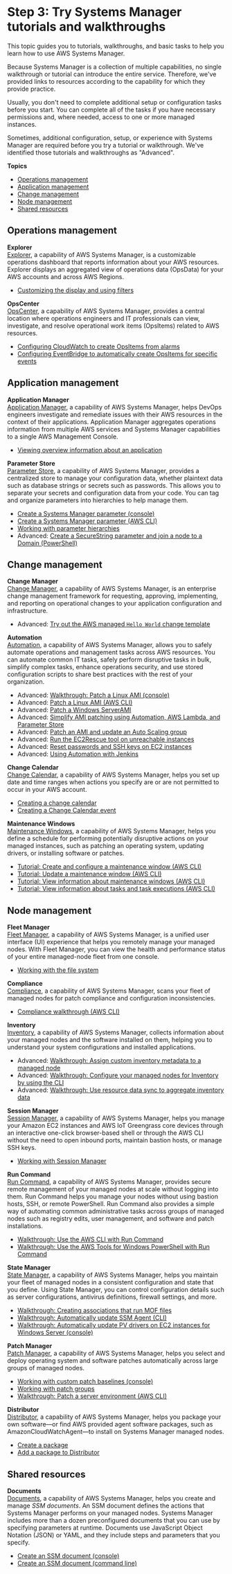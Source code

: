 # Step 3: Try Systems Manager tutorials and walkthroughs<a name="getting-started-walkthroughs"></a>

This topic guides you to tutorials, walkthroughs, and basic tasks to help you learn how to use AWS Systems Manager\.

Because Systems Manager is a collection of multiple capabilities, no single walkthrough or tutorial can introduce the entire service\. Therefore, we've provided links to resources according to the capability for which they provide practice\.

Usually, you don't need to complete additional setup or configuration tasks before you start\. You can complete all of the tasks if you have necessary permissions and, where needed, access to one or more managed instances\.

Sometimes, additional configuration, setup, or experience with Systems Manager are required before you try a tutorial or walkthrough\. We've identified those tutorials and walkthroughs as "Advanced"\.

**Topics**
+ [Operations management](#getting-started-walkthroughs-operations-management)
+ [Application management](#getting-started-walkthroughs-application-management)
+ [Change management](#getting-started-walkthroughs-change-management)
+ [Node management](#getting-started-walkthroughs-node-management)
+ [Shared resources](#getting-started-walkthroughs-shared-resources)

## Operations management<a name="getting-started-walkthroughs-operations-management"></a>

**Explorer**  
[Explorer](Explorer.md), a capability of AWS Systems Manager, is a customizable operations dashboard that reports information about your AWS resources\. Explorer displays an aggregated view of operations data \(OpsData\) for your AWS accounts and across AWS Regions\. 
+ [Customizing the display and using filters](Explorer-using-filters.md)

**OpsCenter**  
[OpsCenter](OpsCenter.md), a capability of AWS Systems Manager, provides a central location where operations engineers and IT professionals can view, investigate, and resolve operational work items \(OpsItems\) related to AWS resources\.
+ [Configuring CloudWatch to create OpsItems from alarms](OpsCenter-create-OpsItems-from-CloudWatch-Alarms.md)
+ [Configuring EventBridge to automatically create OpsItems for specific events](OpsCenter-automatically-create-OpsItems-2.md)

## Application management<a name="getting-started-walkthroughs-application-management"></a>

**Application Manager**  
[Application Manager](application-manager.md), a capability of AWS Systems Manager, helps DevOps engineers investigate and remediate issues with their AWS resources in the context of their applications\. Application Manager aggregates operations information from multiple AWS services and Systems Manager capabilities to a single AWS Management Console\. 
+ [Viewing overview information about an application](application-manager-working-viewing-overview.md)

**Parameter Store**  
[Parameter Store](systems-manager-parameter-store.md), a capability of AWS Systems Manager, provides a centralized store to manage your configuration data, whether plaintext data such as database strings or secrets such as passwords\. This allows you to separate your secrets and configuration data from your code\. You can tag and organize parameters into hierarchies to help manage them\.
+ [Create a Systems Manager parameter \(console\)](parameter-create-console.md)
+ [Create a Systems Manager parameter \(AWS CLI\)](param-create-cli.md)
+ [Working with parameter hierarchies](sysman-paramstore-hierarchies.md)
+ Advanced: [Create a SecureString parameter and join a node to a Domain \(PowerShell\)](sysman-param-securestring-walkthrough.md)

## Change management<a name="getting-started-walkthroughs-change-management"></a>

**Change Manager**  
[Change Manager](change-manager.md), a capability of AWS Systems Manager, is an enterprise change management framework for requesting, approving, implementing, and reporting on operational changes to your application configuration and infrastructure\.
+ Advanced: [Try out the AWS managed `Hello World` change template](change-templates-aws-managed.md)

**Automation**  
[Automation](systems-manager-automation.md), a capability of AWS Systems Manager, allows you to safely automate operations and management tasks across AWS resources\. You can automate common IT tasks, safely perform disruptive tasks in bulk, simplify complex tasks, enhance operations security, and use stored configuration scripts to share best practices with the rest of your organization\.
+ Advanced: [Walkthrough: Patch a Linux AMI \(console\)](automation-walk-patch-linux-ami-console.md)
+ Advanced: [Patch a Linux AMI \(AWS CLI\)](automation-walk-patch-linux-ami-cli.md)
+ Advanced: [Patch a Windows ServerAMI](automation-walk-patch-windows-ami-cli.md)
+ Advanced: [Simplify AMI patching using Automation, AWS Lambda, and Parameter Store](automation-walk-patch-windows-ami-simplify.md)
+ Advanced: [Patch an AMI and update an Auto Scaling group](automation-walk-patch-windows-ami-autoscaling.md)
+ Advanced: [Run the EC2Rescue tool on unreachable instances](automation-ec2rescue.md)
+ Advanced: [Reset passwords and SSH keys on EC2 instances](automation-ec2reset.md)
+ Advanced: [Using Automation with Jenkins](automation-jenkins.md)

**Change Calendar**  
[Change Calendar](systems-manager-change-calendar.md), a capability of AWS Systems Manager, helps you set up date and time ranges when actions you specify are or are not permitted to occur in your AWS account\. 
+ [Creating a change calendar](change-calendar-create.md)
+ [Creating a Change Calendar event](change-calendar-create-event.md)

**Maintenance Windows**  
[Maintenance Windows](systems-manager-maintenance.md), a capability of AWS Systems Manager, helps you define a schedule for performing potentially disruptive actions on your managed instances, such as patching an operating system, updating drivers, or installing software or patches\.
+ [Tutorial: Create and configure a maintenance window \(AWS CLI\)](maintenance-windows-cli-tutorials-create.md)
+ [Tutorial: Update a maintenance window \(AWS CLI\)](maintenance-windows-cli-tutorials-update.md)
+ [Tutorial: View information about maintenance windows \(AWS CLI\)](maintenance-windows-cli-tutorials-describe.md)
+ [Tutorial: View information about tasks and task executions \(AWS CLI\)](mw-cli-tutorial-task-info.md)

## Node management<a name="getting-started-walkthroughs-node-management"></a>

**Fleet Manager**  
[Fleet Manager](fleet.md), a capability of AWS Systems Manager, is a unified user interface \(UI\) experience that helps you remotely manage your managed nodes\. With Fleet Manager, you can view the health and performance status of your entire managed\-node fleet from one console\. 
+ [Working with the file system ](fleet-file-management.md)

**Compliance**  
[Compliance](systems-manager-compliance.md), a capability of AWS Systems Manager, scans your fleet of managed nodes for patch compliance and configuration inconsistencies\.
+ [Compliance walkthrough \(AWS CLI\)](sysman-compliance-walk.md)

**Inventory**  
[Inventory](systems-manager-inventory.md), a capability of AWS Systems Manager, collects information about your managed nodes and the software installed on them, helping you to understand your system configurations and installed applications\.
+ Advanced: [Walkthrough: Assign custom inventory metadata to a managed node](sysman-inventory-walk-custom.md)
+ Advanced: [Walkthrough: Configure your managed nodes for Inventory by using the CLI](sysman-inventory-cliwalk.md)
+ Advanced: [Walkthrough: Use resource data sync to aggregate inventory data](sysman-inventory-resource-data-sync.md)

**Session Manager**  
[Session Manager](session-manager.md), a capability of AWS Systems Manager, helps you manage your Amazon EC2 instances and AWS IoT Greengrass core devices through an interactive one\-click browser\-based shell or through the AWS CLI without the need to open inbound ports, maintain bastion hosts, or manage SSH keys\.
+ [Working with Session Manager](session-manager-working-with.md)

**Run Command**  
[Run Command](execute-remote-commands.md), a capability of AWS Systems Manager, provides secure remote management of your managed nodes at scale without logging into them\. Run Command helps you manage your nodes without using bastion hosts, SSH, or remote PowerShell\. Run Command also provides a simple way of automating common administrative tasks across groups of managed nodes such as registry edits, user management, and software and patch installations\.
+ [Walkthrough: Use the AWS CLI with Run Command](walkthrough-cli.md)
+ [Walkthrough: Use the AWS Tools for Windows PowerShell with Run Command](walkthrough-powershell.md)

**State Manager**  
[State Manager](systems-manager-state.md), a capability of AWS Systems Manager, helps you maintain your fleet of managed nodes in a consistent configuration and state that you define\. Using State Manager, you can control configuration details such as server configurations, antivirus definitions, firewall settings, and more\.
+ [Walkthrough: Creating associations that run MOF files](systems-manager-state-manager-using-mof-file.md)
+ [Walkthrough: Automatically update SSM Agent \(CLI\)](sysman-state-cli.md)
+ [Walkthrough: Automatically update PV drivers on EC2 instances for Windows Server \(console\)](sysman-state-pvdriver.md)

**Patch Manager**  
[Patch Manager](systems-manager-patch.md), a capability of AWS Systems Manager, helps you select and deploy operating system and software patches automatically across large groups of managed nodes\.
+ [Working with custom patch baselines \(console\)](sysman-patch-baseline-console.md)
+ [Working with patch groups](sysman-patch-group-tagging.md)
+ [Walkthrough: Patch a server environment \(AWS CLI\)](sysman-patch-cliwalk.md)

**Distributor**  
[Distributor](distributor.md), a capability of AWS Systems Manager, helps you package your own software—or find AWS provided agent software packages, such as AmazonCloudWatchAgent—to install on Systems Manager managed nodes\.
+ [Create a package](distributor-working-with-packages-create.md)
+ [Add a package to Distributor](distributor-working-with-packages-create.md#distributor-working-with-packages-add)

## Shared resources<a name="getting-started-walkthroughs-shared-resources"></a>

**Documents**  
[Documents](sysman-ssm-docs.md), a capability of AWS Systems Manager, helps you create and manage *SSM documents*\. An SSM document defines the actions that Systems Manager performs on your managed nodes\. Systems Manager includes more than a dozen preconfigured documents that you can use by specifying parameters at runtime\. Documents use JavaScript Object Notation \(JSON\) or YAML, and they include steps and parameters that you specify\. 
+ [Create an SSM document \(console\)](create-ssm-console.md)
+ [Create an SSM document \(command line\)](create-ssm-document-cli.md)